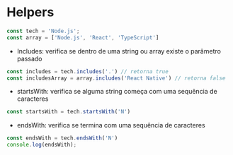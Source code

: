 # Helpers
```js
const tech = 'Node.js';
const array = ['Node.js', 'React', 'TypeScript']
```

- Includes: verifica se dentro de uma string ou array existe o parâmetro passado
```js
const includes = tech.includes('.') // retorna true
const includesArray = array.includes('React Native') // retorna false
```

- startsWith: verifica se alguma string começa com uma sequência de caracteres
```js
const startsWith = tech.startsWith('N')
```

- endsWith: verifica se termina com uma sequência de caracteres
```js
const endsWith = tech.endsWith('N')
console.log(endsWith);
```